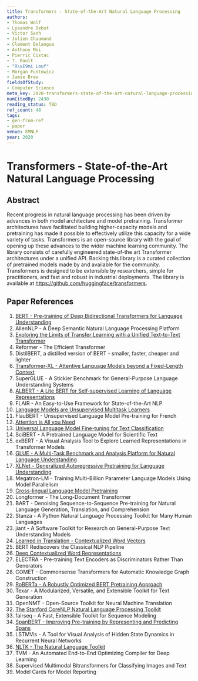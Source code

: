 ```yaml
---
title: Transformers - State-of-the-Art Natural Language Processing
authors:
- Thomas Wolf
- Lysandre Debut
- Victor Sanh
- Julien Chaumond
- Clement Delangue
- Anthony Moi
- Pierric Cistac
- T. Rault
- "R\xE9mi Louf"
- Morgan Funtowicz
- Jamie Brew
fieldsOfStudy:
- Computer Science
meta_key: 2020-transformers-state-of-the-art-natural-language-processing
numCitedBy: 2430
reading_status: TBD
ref_count: 48
tags:
- gen-from-ref
- paper
venue: EMNLP
year: 2020
---
```


# Transformers - State-of-the-Art Natural Language Processing

## Abstract

Recent progress in natural language processing has been driven by advances in both model architecture and model pretraining. Transformer architectures have facilitated building higher-capacity models and pretraining has made it possible to effectively utilize this capacity for a wide variety of tasks. Transformers is an open-source library with the goal of opening up these advances to the wider machine learning community. The library consists of carefully engineered state-of-the art Transformer architectures under a unified API. Backing this library is a curated collection of pretrained models made by and available for the community. Transformers is designed to be extensible by researchers, simple for practitioners, and fast and robust in industrial deployments. The library is available at https://github.com/huggingface/transformers.

## Paper References

1. [BERT - Pre-training of Deep Bidirectional Transformers for Language Understanding](2019-bert-pre-training-of-deep-bidirectional-transformers-for-language-understanding)
2. AllenNLP - A Deep Semantic Natural Language Processing Platform
3. [Exploring the Limits of Transfer Learning with a Unified Text-to-Text Transformer](2020-exploring-the-limits-of-transfer-learning-with-a-unified-text-to-text-transformer)
4. Reformer - The Efficient Transformer
5. DistilBERT, a distilled version of BERT - smaller, faster, cheaper and lighter
6. [Transformer-XL - Attentive Language Models beyond a Fixed-Length Context](2019-transformer-xl-attentive-language-models-beyond-a-fixed-length-context)
7. SuperGLUE - A Stickier Benchmark for General-Purpose Language Understanding Systems
8. [ALBERT - A Lite BERT for Self-supervised Learning of Language Representations](2020-albert-a-lite-bert-for-self-supervised-learning-of-language-representations)
9. FLAIR - An Easy-to-Use Framework for State-of-the-Art NLP
10. [Language Models are Unsupervised Multitask Learners](2019-language-models-are-unsupervised-multitask-learners)
11. FlauBERT - Unsupervised Language Model Pre-training for French
12. [Attention is All you Need](2017-attention-is-all-you-need)
13. [Universal Language Model Fine-tuning for Text Classification](2018-universal-language-model-fine-tuning-for-text-classification)
14. SciBERT - A Pretrained Language Model for Scientific Text
15. exBERT - A Visual Analysis Tool to Explore Learned Representations in Transformer Models
16. [GLUE - A Multi-Task Benchmark and Analysis Platform for Natural Language Understanding](2018-glue-a-multi-task-benchmark-and-analysis-platform-for-natural-language-understanding)
17. [XLNet - Generalized Autoregressive Pretraining for Language Understanding](2019-xlnet-generalized-autoregressive-pretraining-for-language-understanding)
18. Megatron-LM - Training Multi-Billion Parameter Language Models Using Model Parallelism
19. [Cross-lingual Language Model Pretraining](2019-cross-lingual-language-model-pretraining)
20. Longformer - The Long-Document Transformer
21. BART - Denoising Sequence-to-Sequence Pre-training for Natural Language Generation, Translation, and Comprehension
22. Stanza - A Python Natural Language Processing Toolkit for Many Human Languages
23. jiant - A Software Toolkit for Research on General-Purpose Text Understanding Models
24. [Learned in Translation - Contextualized Word Vectors](2017-learned-in-translation-contextualized-word-vectors)
25. BERT Rediscovers the Classical NLP Pipeline
26. [Deep Contextualized Word Representations](2018-deep-contextualized-word-representations)
27. ELECTRA - Pre-training Text Encoders as Discriminators Rather Than Generators
28. COMET - Commonsense Transformers for Automatic Knowledge Graph Construction
29. [RoBERTa - A Robustly Optimized BERT Pretraining Approach](2019-roberta-a-robustly-optimized-bert-pretraining-approach)
30. Texar - A Modularized, Versatile, and Extensible Toolkit for Text Generation
31. OpenNMT - Open-Source Toolkit for Neural Machine Translation
32. [The Stanford CoreNLP Natural Language Processing Toolkit](2014-the-stanford-corenlp-natural-language-processing-toolkit)
33. fairseq - A Fast, Extensible Toolkit for Sequence Modeling
34. [SpanBERT - Improving Pre-training by Representing and Predicting Spans](2020-spanbert-improving-pre-training-by-representing-and-predicting-spans)
35. LSTMVis - A Tool for Visual Analysis of Hidden State Dynamics in Recurrent Neural Networks
36. [NLTK - The Natural Language Toolkit](2004-nltk-the-natural-language-toolkit)
37. TVM - An Automated End-to-End Optimizing Compiler for Deep Learning
38. Supervised Multimodal Bitransformers for Classifying Images and Text
39. Model Cards for Model Reporting

